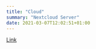 ```yaml
---
title: "Cloud"
summary: "Nextcloud Server"
date: 2021-03-07T12:02:51+01:00
---
```


[Link](https://lxcloud.derchef.site)
